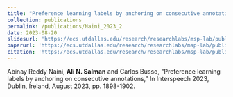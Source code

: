```yaml
---
title: "Preference learning labels by anchoring on consecutive annotations"
collection: publications
permalink: /publications/Naini_2023_2
date: 2023-08-20
slidesurl: 'https://ecs.utdallas.edu/research/researchlabs/msp-lab/publications/Naini_2023_2-poster.pdf'
paperurl: 'https://ecs.utdallas.edu/research/researchlabs/msp-lab/publications/Naini_2023_2.pdf'
citation: 'https://ecs.utdallas.edu/research/researchlabs/msp-lab/publications/Naini_2023_2.bib'
---
```


Abinay Reddy Naini, <strong>Ali N. Salman</strong> and Carlos Busso, "Preference learning labels by anchoring on consecutive annotations,” In Interspeech 2023, Dublin, Ireland, August 2023, pp. 1898-1902.
